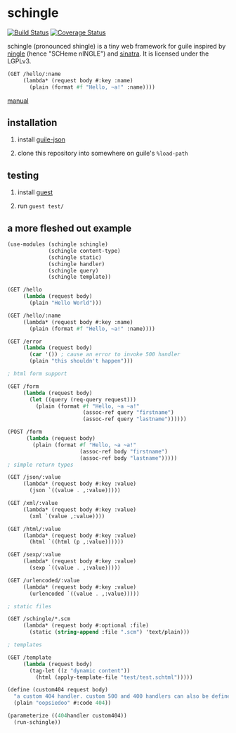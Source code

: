 # schingle

[![Build Status](https://travis-ci.com/Petelliott/schingle.svg?branch=master)](https://travis-ci.com/Petelliott/schingle)
[![Coverage Status](https://coveralls.io/repos/github/Petelliott/schingle/badge.svg?branch=master)](https://coveralls.io/github/Petelliott/schingle?branch=master)

schingle (pronounced shingle) is a tiny web framework for guile inspired by
[ningle](https://github.com/fukamachi/ningle) (hence "SCHeme nINGLE") and
[sinatra](https://github.com/sinatra/sinatra). It is licensed under the LGPLv3.

```scheme
(GET /hello/:name
     (lambda* (request body #:key :name)
       (plain (format #f "Hello, ~a!" :name))))
```

[manual](https://github.com/Petelliott/schingle/blob/master/MANUAL.md)

## installation

1) install [guile-json](https://github.com/aconchillo/guile-json)

2) clone this repository into somewhere on guile's `%load-path`

## testing

1) install [guest](https://github.com/Petelliott/guest)

2) run `guest test/`

## a more fleshed out example

```scheme
(use-modules (schingle schingle)
             (schingle content-type)
             (schingle static)
             (schingle handler)
             (schingle query)
             (schingle template))

(GET /hello
     (lambda (request body)
       (plain "Hello World")))

(GET /hello/:name
     (lambda* (request body #:key :name)
       (plain (format #f "Hello, ~a!" :name))))

(GET /error
     (lambda (request body)
       (car '()) ; cause an error to invoke 500 handler
       (plain "this shouldn't happen")))

; html form support

(GET /form
     (lambda (request body)
       (let ((query (req-query request)))
         (plain (format #f "Hello, ~a ~a!"
                        (assoc-ref query "firstname")
                        (assoc-ref query "lastname"))))))

(POST /form
      (lambda (request body)
        (plain (format #f "Hello, ~a ~a!"
                       (assoc-ref body "firstname")
                       (assoc-ref body "lastname")))))
; simple return types

(GET /json/:value
     (lambda* (request body #:key :value)
       (json `((value . ,:value)))))

(GET /xml/:value
     (lambda* (request body #:key :value)
       (xml `(value ,:value))))

(GET /html/:value
     (lambda* (request body #:key :value)
       (html `((html (p ,:value))))))

(GET /sexp/:value
     (lambda* (request body #:key :value)
       (sexp `((value . ,:value)))))

(GET /urlencoded/:value
     (lambda* (request body #:key :value)
       (urlencoded `((value . ,:value)))))

; static files

(GET /schingle/*.scm
     (lambda* (request body #:optional :file)
       (static (string-append :file ".scm") 'text/plain)))

; templates

(GET /template
     (lambda (request body)
       (tag-let ((z "dynamic content"))
         (html (apply-template-file "test/test.schtml")))))

(define (custom404 request body)
  "a custom 404 handler. custom 500 and 400 handlers can also be defined"
  (plain "oopsiedoo" #:code 404))

(parameterize ((404handler custom404))
  (run-schingle))
```
